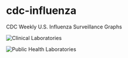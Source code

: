 # cdc-influenza
CDC Weekly U.S. Influenza Surveillance Graphs

![Clinical Laboratories](https://www.cdc.gov/flu/weekly/WeeklyArchives2023-2024/images/WHONPHL47_small.gif?raw=true)

![Public Health Laboratories](https://www.cdc.gov/flu/weekly/weeklyarchives2023-2024/images/WHOPHL47_small.gif?raw=true)
        